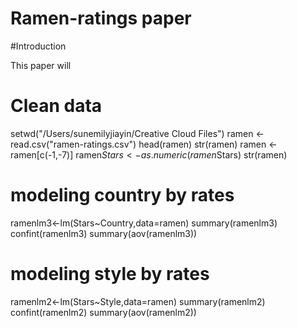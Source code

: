 # Ramen-ratings paper
#Introduction

This paper will
# Clean data
setwd("/Users/sunemilyjiayin/Creative Cloud Files")
ramen <- read.csv("ramen-ratings.csv")
head(ramen)
str(ramen)
ramen <- ramen[c(-1,-7)]
ramen$Stars <- as.numeric(ramen$Stars)
str(ramen)
# modeling country by rates
ramenlm3<-lm(Stars~Country,data=ramen)
summary(ramenlm3)
confint(ramenlm3)
summary(aov(ramenlm3))
# modeling style by rates
ramenlm2<-lm(Stars~Style,data=ramen)
summary(ramenlm2)
confint(ramenlm2)
summary(aov(ramenlm2))
